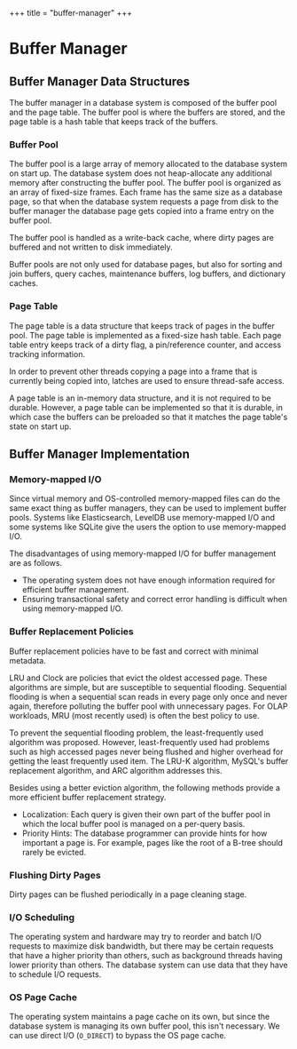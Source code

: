 +++
title = "buffer-manager"
+++

# Buffer Manager

## Buffer Manager Data Structures

The buffer manager in a database system is composed of the buffer pool and the page table.
The buffer pool is where the buffers are stored, and the page table is a hash table that
keeps track of the buffers.

### Buffer Pool

The buffer pool is a large array of memory allocated to the database system on start up.
The database system does not heap-allocate any additional memory after constructing the buffer pool.
The buffer pool is organized as an array of fixed-size frames. Each frame has the same size as
a database page, so that when the database system requests a page from disk to the buffer manager
the database page gets copied into a frame entry on the buffer pool.

The buffer pool is handled as a write-back cache, where dirty pages are buffered and not written
to disk immediately.

Buffer pools are not only used for database pages, but also for sorting and join buffers,
query caches, maintenance buffers, log buffers, and dictionary caches.

### Page Table

The page table is a data structure that keeps track of pages in the buffer pool. The page table
is implemented as a fixed-size hash table. Each page table entry keeps track of a dirty flag,
a pin/reference counter, and access tracking information.

In order to prevent other threads copying a page into a frame that is currently being copied into,
latches are used to ensure thread-safe access.

A page table is an in-memory data structure, and it is not required to be durable. However, a page
table can be implemented so that it is durable, in which case the buffers can be preloaded so
that it matches the page table's state on start up.

## Buffer Manager Implementation

### Memory-mapped I/O

Since virtual memory and OS-controlled memory-mapped files can do the same exact thing as
buffer managers, they can be used to implement buffer pools. Systems like Elasticsearch, LevelDB
use memory-mapped I/O and some systems like SQLite give the users the option to use
memory-mapped I/O.

The disadvantages of using memory-mapped I/O for buffer management are as follows.

- The operating system does not have enough information required for efficient buffer management.
- Ensuring transactional safety and correct error handling is difficult when using memory-mapped I/O.

### Buffer Replacement Policies

Buffer replacement policies have to be fast and correct with minimal metadata.

LRU and Clock are policies that evict the oldest accessed page. These algorithms are simple, but
are susceptible to sequential flooding. Sequential flooding is when a sequential scan reads in
every page only once and never again, therefore polluting the buffer pool with unnecessary pages.
For OLAP workloads, MRU (most recently used) is often the best policy to use.

To prevent the sequential flooding problem, the least-frequently used algorithm was proposed.
However, least-frequently used had problems such as high accessed pages never being flushed and
higher overhead for getting the least frequently used item.
The LRU-K algorithm, MySQL's buffer replacement algorithm, and ARC algorithm addresses this.

Besides using a better eviction algorithm, the following methods provide a more efficient
buffer replacement strategy.

- Localization: Each query is given their own part of the buffer pool in which the
  local buffer pool is managed on a per-query basis.
- Priority Hints: The database programmer can provide hints for how important a page is.
  For example, pages like the root of a B-tree should rarely be evicted.

### Flushing Dirty Pages

Dirty pages can be flushed periodically in a page cleaning stage.

### I/O Scheduling

The operating system and hardware may try to reorder and batch I/O requests to maximize
disk bandwidth, but there may be certain requests that have a higher priority than others,
such as background threads having lower priority than others. The database system can use
data that they have to schedule I/O requests.

### OS Page Cache

The operating system maintains a page cache on its own, but since the database system is managing
its own buffer pool, this isn't necessary. We can use direct I/O (`O_DIRECT`) to bypass the OS
page cache.
